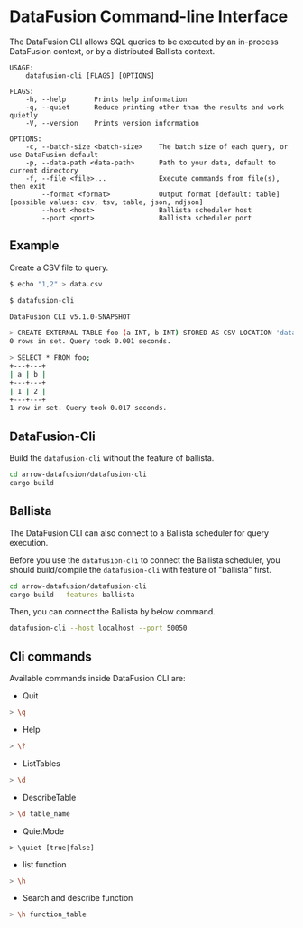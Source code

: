 <!---
  Licensed to the Apache Software Foundation (ASF) under one
  or more contributor license agreements.  See the NOTICE file
  distributed with this work for additional information
  regarding copyright ownership.  The ASF licenses this file
  to you under the Apache License, Version 2.0 (the
  "License"); you may not use this file except in compliance
  with the License.  You may obtain a copy of the License at

    http://www.apache.org/licenses/LICENSE-2.0

  Unless required by applicable law or agreed to in writing,
  software distributed under the License is distributed on an
  "AS IS" BASIS, WITHOUT WARRANTIES OR CONDITIONS OF ANY
  KIND, either express or implied.  See the License for the
  specific language governing permissions and limitations
  under the License.
-->

# DataFusion Command-line Interface

The DataFusion CLI allows SQL queries to be executed by an in-process DataFusion context, or by a distributed
Ballista context.

```
USAGE:
    datafusion-cli [FLAGS] [OPTIONS]

FLAGS:
    -h, --help       Prints help information
    -q, --quiet      Reduce printing other than the results and work quietly
    -V, --version    Prints version information

OPTIONS:
    -c, --batch-size <batch-size>    The batch size of each query, or use DataFusion default
    -p, --data-path <data-path>      Path to your data, default to current directory
    -f, --file <file>...             Execute commands from file(s), then exit
        --format <format>            Output format [default: table]  [possible values: csv, tsv, table, json, ndjson]
        --host <host>                Ballista scheduler host
        --port <port>                Ballista scheduler port
```

## Example

Create a CSV file to query.

```bash
$ echo "1,2" > data.csv
```

```bash
$ datafusion-cli

DataFusion CLI v5.1.0-SNAPSHOT

> CREATE EXTERNAL TABLE foo (a INT, b INT) STORED AS CSV LOCATION 'data.csv';
0 rows in set. Query took 0.001 seconds.

> SELECT * FROM foo;
+---+---+
| a | b |
+---+---+
| 1 | 2 |
+---+---+
1 row in set. Query took 0.017 seconds.
```

## DataFusion-Cli

Build the `datafusion-cli` without the feature of ballista.

```bash
cd arrow-datafusion/datafusion-cli
cargo build
```

## Ballista

The DataFusion CLI can also connect to a Ballista scheduler for query execution.

Before you use the `datafusion-cli` to connect the Ballista scheduler, you should build/compile
the `datafusion-cli` with feature of "ballista" first.

```bash
cd arrow-datafusion/datafusion-cli
cargo build --features ballista
```

Then, you can connect the Ballista by below command.

```bash
datafusion-cli --host localhost --port 50050
```

## Cli commands

Available commands inside DataFusion CLI are:

- Quit

```bash
> \q
```

- Help

```bash
> \?
```

- ListTables

```bash
> \d
```

- DescribeTable

```bash
> \d table_name
```

- QuietMode

```
> \quiet [true|false]
```

- list function

```bash
> \h
```

- Search and describe function

```bash
> \h function_table
```
